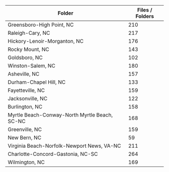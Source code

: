 | Folder                                        |   Files / Folders |
|-----------------------------------------------|-------------------|
| Greensboro-High Point, NC                     |               210 |
| Raleigh-Cary, NC                              |               217 |
| Hickory-Lenoir-Morganton, NC                  |               176 |
| Rocky Mount, NC                               |               143 |
| Goldsboro, NC                                 |               102 |
| Winston-Salem, NC                             |               180 |
| Asheville, NC                                 |               157 |
| Durham-Chapel Hill, NC                        |               133 |
| Fayetteville, NC                              |               159 |
| Jacksonville, NC                              |               122 |
| Burlington, NC                                |               158 |
| Myrtle Beach-Conway-North Myrtle Beach, SC-NC |               168 |
| Greenville, NC                                |               159 |
| New Bern, NC                                  |                59 |
| Virginia Beach-Norfolk-Newport News, VA-NC    |               211 |
| Charlotte-Concord-Gastonia, NC-SC             |               264 |
| Wilmington, NC                                |               169 |